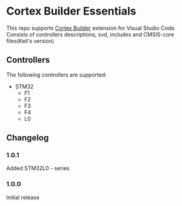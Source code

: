 # Cortex Builder Essentials

This repo supports [Cortex Builder](https://marketplace.visualstudio.com/items?itemName=semyon-ivanov.cortex-builder) extension for Visual Studio Code.  
Consists of controllers descriptions, svd, includes and CMSIS-core files(Keil's version)

## Controllers

The following controllers are supported:
- STM32
    - F1
    - F2
    - F3
    - F4
    - L0

## Changelog

### 1.0.1

Added STM32L0 - series

### 1.0.0

Initial release